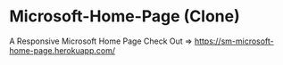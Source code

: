 # Microsoft-Home-Page (Clone)
A Responsive Microsoft Home Page
Check Out =>    https://sm-microsoft-home-page.herokuapp.com/
